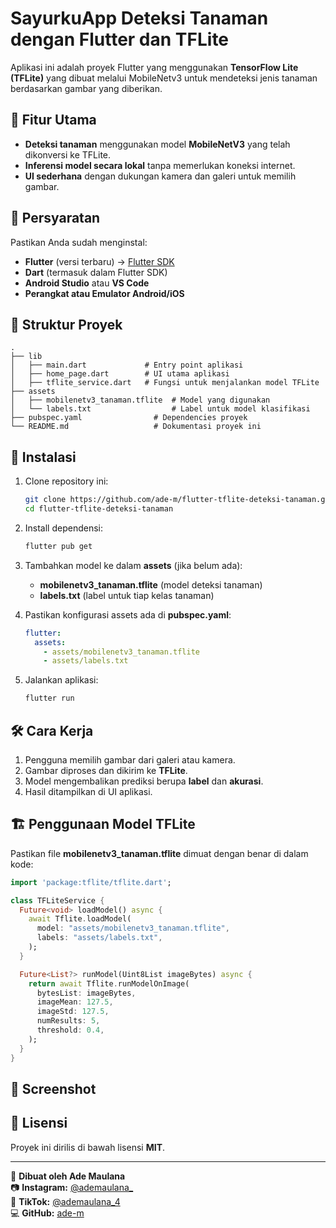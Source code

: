 # SayurkuApp Deteksi Tanaman dengan Flutter dan TFLite

Aplikasi ini adalah proyek Flutter yang menggunakan **TensorFlow Lite (TFLite)** yang dibuat melalui MobileNetv3 untuk mendeteksi jenis tanaman berdasarkan gambar yang diberikan.

## 🚀 Fitur Utama
- **Deteksi tanaman** menggunakan model **MobileNetV3** yang telah dikonversi ke TFLite.
- **Inferensi model secara lokal** tanpa memerlukan koneksi internet.
- **UI sederhana** dengan dukungan kamera dan galeri untuk memilih gambar.

## 📌 Persyaratan
Pastikan Anda sudah menginstal:
- **Flutter** (versi terbaru) → [Flutter SDK](https://flutter.dev/docs/get-started/install)
- **Dart** (termasuk dalam Flutter SDK)
- **Android Studio** atau **VS Code**
- **Perangkat atau Emulator Android/iOS**

## 📂 Struktur Proyek
```
.
├── lib
│   ├── main.dart             # Entry point aplikasi
│   ├── home_page.dart        # UI utama aplikasi
│   ├── tflite_service.dart   # Fungsi untuk menjalankan model TFLite
├── assets
│   ├── mobilenetv3_tanaman.tflite  # Model yang digunakan
│   └── labels.txt                  # Label untuk model klasifikasi
├── pubspec.yaml                # Dependencies proyek
└── README.md                   # Dokumentasi proyek ini
```

## 🔧 Instalasi
1. Clone repository ini:
   ```sh
   git clone https://github.com/ade-m/flutter-tflite-deteksi-tanaman.git
   cd flutter-tflite-deteksi-tanaman
   ```

2. Install dependensi:
   ```sh
   flutter pub get
   ```

3. Tambahkan model ke dalam **assets** (jika belum ada):
    - **mobilenetv3_tanaman.tflite** (model deteksi tanaman)
    - **labels.txt** (label untuk tiap kelas tanaman)

4. Pastikan konfigurasi assets ada di **pubspec.yaml**:
   ```yaml
   flutter:
     assets:
       - assets/mobilenetv3_tanaman.tflite
       - assets/labels.txt
   ```

5. Jalankan aplikasi:
   ```sh
   flutter run
   ```

## 🛠️ Cara Kerja
1. Pengguna memilih gambar dari galeri atau kamera.
2. Gambar diproses dan dikirim ke **TFLite**.
3. Model mengembalikan prediksi berupa **label** dan **akurasi**.
4. Hasil ditampilkan di UI aplikasi.

## 🏗️ Penggunaan Model TFLite
Pastikan file **mobilenetv3_tanaman.tflite** dimuat dengan benar di dalam kode:
```dart
import 'package:tflite/tflite.dart';

class TFLiteService {
  Future<void> loadModel() async {
    await Tflite.loadModel(
      model: "assets/mobilenetv3_tanaman.tflite",
      labels: "assets/labels.txt",
    );
  }

  Future<List?> runModel(Uint8List imageBytes) async {
    return await Tflite.runModelOnImage(
      bytesList: imageBytes,
      imageMean: 127.5,
      imageStd: 127.5,
      numResults: 5,
      threshold: 0.4,
    );
  }
}
```

## 📱 Screenshot

## 📝 Lisensi
Proyek ini dirilis di bawah lisensi **MIT**.

---
📌 **Dibuat oleh Ade Maulana**  
📷 **Instagram:** [@ademaulana_](https://www.instagram.com/ademaulana_)  
🎵 **TikTok:** [@ademaulana_4](https://www.tiktok.com/@ademaulana_4)  
💻 **GitHub:** [ade-m](https://github.com/ade-m)  
